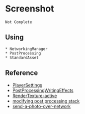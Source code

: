 # Screenshot
```
Not Complete
```


## Using
```
* NetworkingManager
* PostProcessing
* StandardAsset
```

## Reference
* [PlayerSettings](https://docs.unity3d.com/400/Documentation/ScriptReference/PlayerSettings.html)
* [PostProcessingWritingEffects](https://docs.unity3d.com/Manual/PostProcessingWritingEffects.html)
* [RenderTexture-active](https://docs.unity3d.com/ScriptReference/RenderTexture-active.html)
* [modifying post processing stack](https://answers.unity.com/questions/1355103/modifying-the-new-post-processing-stack-through-co.html)
* [send-a-photo-over-network](https://stackoverflow.com/questions/35277880/how-to-send-a-photo-over-network-with-unity)

